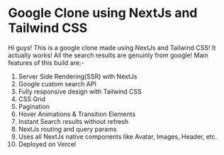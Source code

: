 # Google Clone using NextJs and Tailwind CSS

Hi guys!
This is a google clone made using NextJs and Tailwind CSS! It actually works! All the search results are genuinly from google! Main features of this build are:-
1) Server Side Rendering(SSR) with NextJs
2) Google custom search API
3) Fully responsive design with Tailwind CSS
4) CSS Grid
5) Pagination
6) Hover Animations & Transition Elements
7) Instant Search results without refresh
8) NextJs routing and query params
9) Uses all NextJs native components like Avatar, Images, Header, etc.
10) Deployed on Vercel
